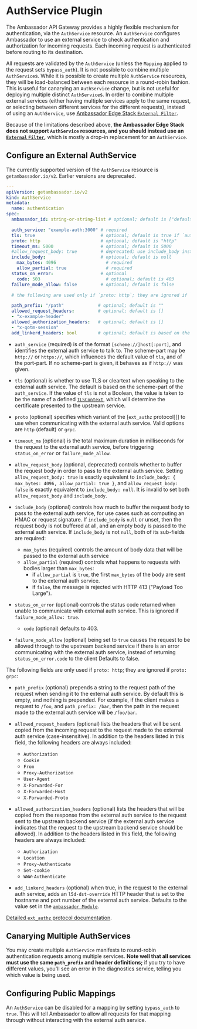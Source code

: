 # AuthService Plugin

The Ambassador API Gateway provides a highly flexible mechanism for authentication, via the `AuthService` resource.  An `AuthService` configures Ambassador to use an external service to check authentication and authorization for incoming requests. Each incoming request is authenticated before routing to its destination.

All requests are validated by the `AuthService` (unless the `Mapping` applied to the request sets `bypass_auth`).  It is not possible to combine multiple `AuthService`s.  While it is possible to create multiple `AuthService` resources, they will be load-balanced between each resource in a round-robin fashion. This is useful for canarying an `AuthService` change, but is not useful for deploying multiple distinct `AuthService`s.  In order to combine multiple external services (either having multiple services apply to the same request, or selecting between different services for the different requests), instead of using an `AuthService`, use [Ambassador Edge Stack `External Filter`](../../../using/filters/).

Because of the limitations described above, **the Ambassador Edge Stack does not support `AuthService` resources, and you should instead use an [`External` `Filter`](../../../using/filters/external),** which is mostly a drop-in replacement for an `AuthService`.

## Configure an External AuthService

The currently supported version of the `AuthService` resource is `getambassador.io/v2`. Earlier versions are deprecated.

```yaml
---
apiVersion: getambassador.io/v2
kind: AuthService
metadata:
  name: authentication
spec:
  ambassador_id: string-or-string-list # optional; default is ["default"]

  auth_service: "example-auth:3000" # required
  tls: true                         # optional; default is true if `auth_service` starts with "https://" (case-insensitive), false otherwise
  proto: http                       # optional; default is "http"
  timeout_ms: 5000                  # optional; default is 5000
  #allow_request_body: true         # deprecated; use include_body instead
  include_body:                     # optional; default is null
    max_bytes: 4096                   # required
    allow_partial: true               # required
  status_on_error:                  # optional
    code: 503                         # optional; default is 403
  failure_mode_allow: false         # optional; default is false

  # the following are used only if `proto: http`; they are ignored if `proto: grpc`

  path_prefix: "/path"             # optional; default is ""
  allowed_request_headers:         # optional; default is []
  - "x-example-header"
  allowed_authorization_headers:   # optional; default is []
  - "x-qotm-session"
  add_linkerd_headers: bool        # optional; default is based on the ambassador Module
```

 - `auth_service` (required) is of the format `[scheme://]host[:port]`, and identifies the external auth service to talk to.  The scheme-part may be `http://` or `https://`, which influences the default value of `tls`, and of the port-part.  If no scheme-part is given, it behaves as if `http://` was given.

 - `tls` (optional) is whether to use TLS or cleartext when speaking to the external auth service.  The default is based on the scheme-part of the `auth_service`.  If the value of `tls` is not a Boolean, the value is taken to be the name of a defined [`TLSContext`](../../tls/), which will determine the certificate presented to the upstream service.

 - `proto` (optional) specifies which variant of the [`ext_authz` protocol][] to use when communicating with the external auth service.  Valid options are `http` (default) or `grpc`.

 - `timeout_ms` (optional) is the total maximum duration in milliseconds for the request to the external auth service, before triggering `status_on_error` or `failure_mode_allow`.

 - `allow_request_body` (optional, deprecated) controls whether to buffer the request body in order to pass to the external auth service.  Setting `allow_request_body: true` is exactly equivalent to `include_body: { max_bytes: 4096, allow_partial: true }`, and `allow_request_body: false` is exactly equivalent to `include_body: null`.  It is invalid to set both `allow_request_body` and `include_body`.

 - `include_body` (optional) controls how much to buffer the request body to pass to the external auth service, for use cases such as computing an HMAC or request signature.  If `include_body` is `null` or unset, then the request body is not buffered at all, and an empty body is passed to the external auth service.  If `include_body` is not `null`, both of its sub-fields are required:
    * `max_bytes` (required) controls the amount of body data that will be passed to the external auth service
    * `allow_partial` (required) controls what happens to requests with bodies larger than `max_bytes`:
       * if `allow_partial` is `true`, the first `max_bytes` of the body are sent to the external auth service.
       * if `false`, the message is rejected with HTTP 413 ("Payload Too Large").

 - `status_on_error` (optional) controls the status code returned when unable to communicate with external auth service.  This is ignored if `failure_mode_allow: true`.
    * `code` (optional) defaults to 403.

 - `failure_mode_allow` (optional) being set to `true` causes the request to be allowed through to the upstream backend service if there is an error communicating with the external auth service, instead of returning `status_on_error.code` to the client Defaults to false.

The following fields are only used if `proto: http`; they are ignored if `proto: grpc`:

 - `path_prefix` (optional) prepends a string to the request path of the request when sending it to the external auth service.  By default this is empty, and nothing is prepended.  For example, if the client makes a request to `/foo`, and `path_prefix: /bar`, then the path in the request made to the external auth service will be `/foo/bar`.

 - `allowed_request_headers` (optional) lists the headers that will be sent copied from the incoming request to the request made to the external auth service (case-insensitive).  In addition to the headers listed in this field, the following headers are always included:
    * `Authorization`
    * `Cookie`
    * `From`
    * `Proxy-Authorization`
    * `User-Agent`
    * `X-Forwarded-For`
    * `X-Forwarded-Host`
    * `X-Forwarded-Proto`

 - `allowed_authorization_headers` (optional) lists the headers that will be copied from the response from the external auth service to the request sent to the upstream backend service (if the external auth service indicates that the request to the upstream backend service should be allowed).  In addition to the headers listed in this field, the following headers are always included:
    * `Authorization`
    * `Location`
    * `Proxy-Authenticate`
    * `Set-cookie`
    * `WWW-Authenticate`

 - `add_linkerd_headers` (optional) when true, in the request to the external auth service, adds an `l5d-dst-override` HTTP header that is set to the hostname and port number of the external auth service.  Defaults to the value set in the [`ambassador Module`](../../ambassador).

[Detailed `ext_authz` protocol documentation](../ext_authz).

## Canarying Multiple AuthServices

You may create multiple `AuthService` manifests to round-robin authentication requests among multiple services. **Note well that all services must use the same `path_prefix` and header definitions;** if you try to have different values, you'll see an error in the diagnostics service, telling you which value is being used.

## Configuring Public Mappings

An `AuthService` can be disabled for a mapping by setting `bypass_auth` to `true`. This will tell Ambassador to allow all requests for that mapping through without interacting with the external auth service.